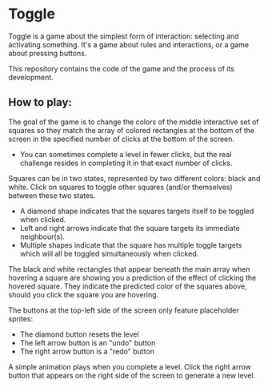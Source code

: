 # Toggle

Toggle is a game about the simplest form of interaction: selecting and activating something. It's a game about rules and interactions, or a game about pressing buttons.

This repository contains the code of the game and the process of its development.

## How to play:

The goal of the game is to change the colors of the middle interactive set of squares so they match the array of colored rectangles at the bottom of the screen in the specified number of clicks at the bottom of the screen.

- You can sometimes complete a level in fewer clicks, but the real challenge resides in completing it in that exact number of clicks.

Squares can be in two states, represented by two different colors: black and white. Click on squares to toggle other squares (and/or themselves) between these two states.

- A diamond shape indicates that the squares targets itself to be toggled when clicked. 
- Left and right arrows indicate that the square targets its immediate neighbour(s). 
- Multiple shapes indicate that the square has multiple toggle targets which will all be toggled simultaneously when clicked.

The black and white rectangles that appear beneath the main array when hovering a square are showing you a prediction of the effect of clicking the hovered square. They indicate the predicted color of the squares above, should you click the square you are hovering.

The buttons at the top-left side of the screen only feature placeholder sprites:

- The diamond button resets the level
- The left arrow button is an "undo" button
- The right arrow button is a "redo" button

A simple animation plays when you complete a level. Click the right arrow button that appears on the right side of the screen to generate a new level.